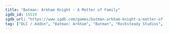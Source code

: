 ```yaml
---
title: "Batman: Arkham Knight - A Matter of Family"
igdb_id: 15519
igdb_url: "https://www.igdb.com/games/batman-arkham-knight-a-matter-of-family"
tag: ["DLC / Addon", "Batman: Arkham", "Batman", "Rocksteady Studios", "Iron Galaxy Studios", "Warner Bros. Interactive Entertainment", "Hack and slash/Beat 'em up", "Adventure", "Single player", "Third person", "Action", "Thriller", "Stealth", "Drama"]
---
```

